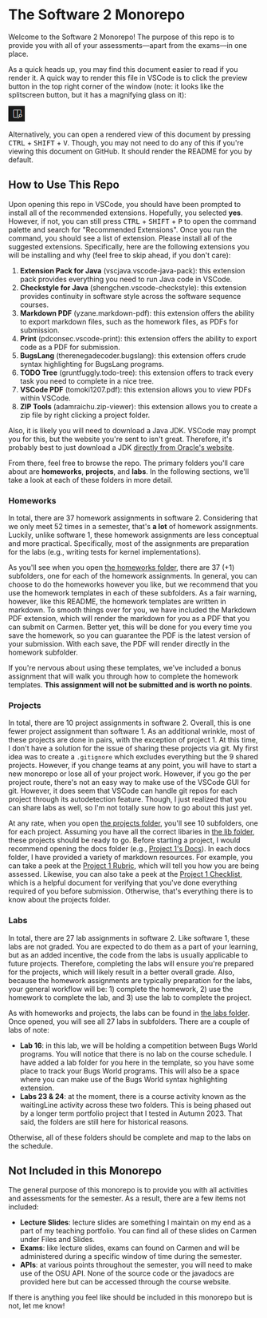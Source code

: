 # The Software 2 Monorepo

Welcome to the Software 2 Monorepo! The purpose of this repo is to provide you
with all of your assessments—apart from the exams—in one place.

As a quick heads up, you may find this document easier to read if you render it.
A quick way to render this file in VSCode is to click the preview button in the
top right corner of the window (note: it looks like the splitscreen button,
but it has a magnifying glass on it):

![Markdown Preview Icon](assets/markdown-preview-icon.png)

Alternatively, you can open a rendered view of this document by pressing
<kbd>CTRL</kbd> + <kbd>SHIFT</kbd> + <kbd>V</kbd>. Though, you may not need to
do any of this if you're viewing this document on GitHub. It should render the
README for you by default.

## How to Use This Repo

Upon opening this repo in VSCode, you should have been prompted to install all
of the recommended extensions. Hopefully, you selected **yes**. However, if not,
you can still press <kbd>CTRL</kbd> + <kbd>SHIFT</kbd> + <kbd>P</kbd> to open
the command palette and search for "Recommended Extensions". Once you run the
command, you should see a list of extension. Please install all of the suggested
extensions. Specifically, here are the following extensions you will be
installing and why (feel free to skip ahead, if you don't care):

1. **Extension Pack for Java** (vscjava.vscode-java-pack): this extension pack
   provides everything you need to run Java code in VSCode.
2. **Checkstyle for Java** (shengchen.vscode-checkstyle): this extension
   provides continuity in software style across the software sequence courses.
3. **Markdown PDF** (yzane.markdown-pdf): this extension offers the ability to
   export markdown files, such as the homework files, as PDFs for submission.
4. **Print** (pdconsec.vscode-print): this extension offers the ability to
   export code as a PDF for submission.
5. **BugsLang** (therenegadecoder.bugslang): this extension offers crude syntax
   highlighting for BugsLang programs.
6. **TODO Tree** (gruntfuggly.todo-tree): this extension offers to track every
   task you need to complete in a nice tree.
7. **VSCode PDF** (tomoki1207.pdf): this extension allows you to view PDFs
   within VSCode.
8. **ZIP Tools** (adamraichu.zip-viewer): this extension allows you to create
   a zip file by right clicking a project folder.

Also, it is likely you will need to download a Java JDK. VSCode may prompt you
for this, but the website you're sent to isn't great. Therefore, it's probably
best to just download a JDK [directly from Oracle's website][jdk-download].

From there, feel free to browse the repo. The primary folders you'll care about
are **homeworks**, **projects**, and **labs**. In the following sections,
we'll take a look at each of these folders in more detail.

### Homeworks

In total, there are 37 homework assignments in software 2. Considering that
we only meet 52 times in a semester, that's **a lot** of homework assignments.
Luckily, unlike software 1, these homework assignments are less conceptual
and more practical. Specifically, most of the assignments are preparation for
the labs (e.g., writing tests for kernel implementations).

As you'll see when you open [the homeworks folder](homeworks/), there are 37
(+1) subfolders, one for each of the homework assignments. In general, you can
choose to do the homeworks however you like, but we recommend that you use the
homework templates in each of these subfolders. As a fair warning, however, like
this README, the homework templates are written in markdown. To smooth things
over for you, we have included the Markdown PDF extension, which will render
the markdown for you as a PDF that you can submit on Carmen. Better yet,
this will be done for you every time you save the homework, so you can guarantee
the PDF is the latest version of your submission. With each save, the PDF will
render directly in the homework subfolder.

If you're nervous about using these templates, we've included a bonus assignment
that will walk you through how to complete the homework templates. **This
assignment will not be submitted and is worth no points**.

### Projects

In total, there are 10 project assignments in software 2. Overall, this is one
fewer project assignment than software 1. As an additional wrinkle, most of
these projects are done in pairs, with the exception of project 1. At this time,
I don't have a solution for the issue of sharing these projects via git. My
first idea was to create a `.gitignore` which excludes everything but the 9
shared projects. However, if you change teams at any point, you will have to
start a new monorepo or lose all of your project work. However, if you go the
per project route, there's not an easy way to make use of the VSCode GUI for
git. However, it does seem that VSCode can handle git repos for each project
through its autodetection feature. Though, I just realized that you can share
labs as well, so I'm not totally sure how to go about this just yet.

At any rate, when you open [the projects folder](projects/), you'll see 10
subfolders, one for each project. Assuming you have all the correct libaries
in [the lib folder](lib/), these projects should be ready to go. Before starting
a project, I would recommend opening the docs folder (e.g.,
[Project 1's Docs](projects/01-word-counter/doc/)). In each docs folder, I have
provided a variety of markdown resources. For example, you can take a peek at
the [Project 1 Rubric](projects/01-word-counter/doc/01-word-counter-rubric.md),
which will tell you how you are being assessed. Likewise, you can also take a
peek at the [Project 1 Checklist][project-1-checklist], which is a helpful
document for verifying that you've done everything required of you before
submission. Otherwise, that's everything there is to know about the projects
folder.

### Labs

In total, there are 27 lab assignments in software 2. Like software 1, these
labs are not graded. You are expected to do them as a part of your learning, but
as an added incentive, the code from the labs is usually applicable to future
projects. Therefore, completing the labs will ensure you're prepared for the
projects, which will likely result in a better overall grade. Also, because the
homework assignments are typically preparation for the labs, your general
workflow will be: 1) complete the homework, 2) use the homework to complete the
lab, and 3) use the lab to complete the project.

As with homeworks and projects, the labs can be found in
[the labs folder](labs/). Once opened, you will see all 27 labs in subfolders.
There are a couple of labs of note:

- **Lab 16**: in this lab, we will be holding a competition between Bugs World
  programs. You will notice that there is no lab on the course schedule. I have
  added a lab folder for you here in the template, so you have some place to
  track your Bugs World programs. This will also be a space where you can make
  use of the Bugs World syntax highlighting extension.
- **Labs 23 & 24**: at the moment, there is a course activity known as the
  waitingLine activity across these two folders. This is being phased out by
  a longer term portfolio project that I tested in Autumn 2023. That said,
  the folders are still here for historical reasons.

Otherwise, all of these folders should be complete and map to the labs on
the schedule.

## Not Included in this Monorepo

The general purpose of this monorepo is to provide you with all activities and
assessments for the semester. As a result, there are a few items not included:

- **Lecture Slides**: lecture slides are something I maintain on my end as a
  part of my teaching portfolio. You can find all of these slides on Carmen
  under Files and Slides.
- **Exams**: like lecture slides, exams can found on Carmen and will be
  administered during a specific window of time during the semester.
- **APIs**: at various points throughout the semester, you will need to make use
  of the OSU API. None of the source code or the javadocs are provided here but
  can be accessed through the course website.

If there is anything you feel like should be included in this monorepo but is
not, let me know!

[project-1-checklist]: projects/01-word-counter/doc/01-word-counter-checklist.md
[jdk-download]: https://www.oracle.com/java/technologies/downloads/
